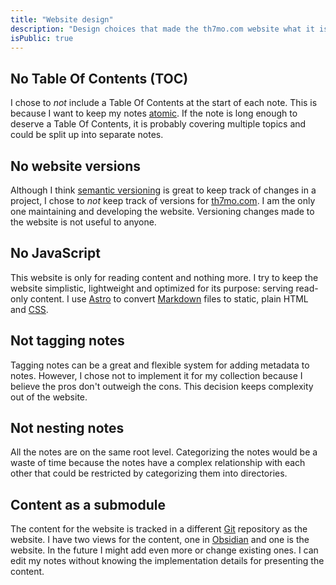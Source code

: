 ```yaml
---
title: "Website design"
description: "Design choices that made the th7mo.com website what it is today"
isPublic: true
---
```


## No Table Of Contents (TOC)

I chose to *not* include a Table Of Contents at the start of each note. This is
because I want to keep my notes [atomic](atomic). If the note is long enough
to deserve a Table Of Contents, it is probably covering multiple topics and
could be split up into separate notes.

## No website versions

Although I think [semantic versioning](semantic-versioning) is great to keep
track of changes in a project, I chose to *not* keep track of versions for
[th7mo.com](https://th7mo.com). I am the only one maintaining and developing
the website. Versioning changes made to the website is not useful to anyone.

## No JavaScript

This website is only for reading content and nothing more. I try to keep the
website simplistic, lightweight and optimized for its purpose: serving
read-only content. I use [Astro](astro) to convert [Markdown](markdown) files
to static, plain HTML and [CSS](css).

## Not tagging notes

Tagging notes can be a great and flexible system for adding metadata to notes.
However, I chose not to implement it for my collection because I believe the
pros don't outweigh the cons. This decision keeps complexity out of the website.

## Not nesting notes

All the notes are on the same root level. Categorizing the notes would be a
waste of time because the notes have a complex relationship with each other
that could be restricted by categorizing them into directories.

## Content as a submodule

The content for the website is tracked in a different [Git](git) repository as
the website. I have two views for the content, one in [Obsidian](obsidian) and
one is the website. In the future I might add even more or change existing ones.
I can edit my notes without knowing the implementation details for presenting
the content.
